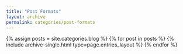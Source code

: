 ```yaml
---
title: "Post Formats"
layout: archive
permalink: categories/post-formats
---
```


{% assign posts = site.categories.blog %}
{% for post in posts %} {% include archive-single.html type=page.entries_layout %} {% endfor %}